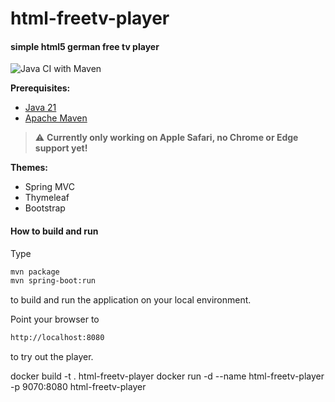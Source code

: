 # html-freetv-player
#### simple html5 german free tv player

![Java CI with Maven](https://github.com/ksbrwsk/html-freetv-player/workflows/Java%20CI%20with%20Maven/badge.svg)

**Prerequisites:**
* [Java 21](https://openjdk.net/)
* [Apache Maven](https:http://maven.apache.org/)

> ⚠️ **Currently only working on Apple Safari, no Chrome or Edge support yet!**

**Themes:**
* Spring MVC
* Thymeleaf
* Bootstrap

#### How to build and run
Type
```bash
mvn package
mvn spring-boot:run
```
to build and run the application on your local environment.

Point your browser to
```bash
http://localhost:8080
```
to try out the player.

docker build -t . html-freetv-player
docker run -d --name html-freetv-player -p 9070:8080 html-freetv-player
